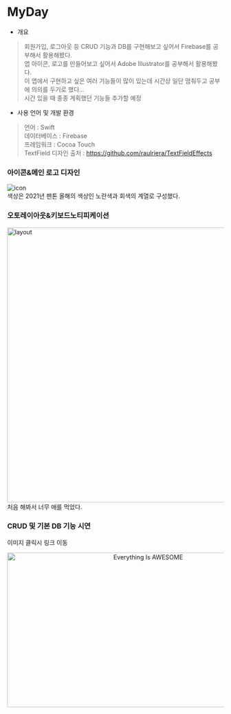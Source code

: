 # MyDay
* 개요
> 회원가입, 로그아웃 등 CRUD 기능과 DB를 구현해보고 싶어서 Firebase를 공부해서 활용해봤다.   
> 앱 아이콘, 로고를 만들어보고 싶어서 Adobe Illustrator를 공부해서 활용해봤다.   
> 이 앱에서 구현하고 싶은 여러 기능들이 많이 있는데 시간상 일단 멈춰두고 공부에 의의를 두기로 했다...   
> 시간 있을 때 종종 계획했던 기능들 추가할 예정

* 사용 언어 및 개발 환경
> 언어 : Swift   
> 데이터베이스 : Firebase   
> 프레임워크 : Cocoa Touch   
> TextField 디자인 출처 : https://github.com/raulriera/TextFieldEffects   
### 아이콘&메인 로고 디자인
![icon](https://user-images.githubusercontent.com/70688424/109838609-a8d7a280-7c89-11eb-957b-f43fa3aae75f.jpg)   
색상은 2021년 팬톤 올해의 색상인 노란색과 회색의 계열로 구성했다.   
### 오토레이아웃&키보드노티피케이션
<img width="640" alt="layout" src="https://user-images.githubusercontent.com/70688424/109853066-d5df8180-7c98-11eb-8979-3640139731f4.gif"><br>
처음 해봐서 너무 애를 먹었다.
### CRUD 및 기본 DB 기능 시연
이미지 클릭시 링크 이동   
<div align="center">
      <a href="https://youtu.be/ULYp96u0MJw">
     <img 
      src="https://user-images.githubusercontent.com/70688424/109847029-1be51700-7c92-11eb-8018-2ad13c8c5a41.jpg" width="640" height="360" 
      alt="Everything Is AWESOME">
      </a>
    </div><br>
